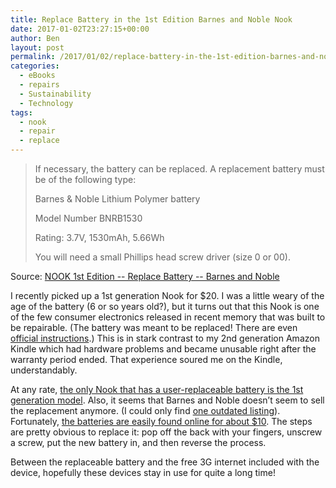 ```yaml
---
title: Replace Battery in the 1st Edition Barnes and Noble Nook
date: 2017-01-02T23:27:15+00:00
author: Ben
layout: post
permalink: /2017/01/02/replace-battery-in-the-1st-edition-barnes-and-noble-nook/
categories:
  - eBooks
  - repairs
  - Sustainability
  - Technology
tags:
  - nook
  - repair
  - replace
---
```

> If necessary, the battery can be replaced. A replacement battery must be of the following type:
>
> Barnes & Noble Lithium Polymer battery
>  
> Model Number BNRB1530
>  
> Rating: 3.7V, 1530mAh, 5.66Wh
>
> You will need a small Phillips head screw driver (size 0 or 00).

Source: [NOOK 1st Edition -- Replace Battery -- Barnes and Noble](https://help.barnesandnoble.com/app/answers/detail/a_id/85/kw/3nook%20replacement%20parts)

I recently picked up a 1st generation Nook for $20. I was a little weary of the age of the battery (6 or so years old?), but it turns out that this Nook is one of the few consumer electronics released in recent memory that was built to be repairable. (The battery was meant to be replaced! There are even [official instructions](https://help.barnesandnoble.com/app/answers/detail/a_id/85/kw/3nook%20replacement%20parts).) This is in stark contrast to my 2nd generation Amazon Kindle which had hardware problems and became unusable right after the warranty period ended. That experience soured me on the Kindle, understandably.

At any rate, [the only Nook that has a user-replaceable battery is the 1st generation model](https://help.barnesandnoble.com/app/answers/detail/a_id/643/kw/replace%20battery). Also, it seems that Barnes and Noble doesn&#8217;t seem to sell the replacement anymore. (I could only find [one outdated listing](http://www.barnesandnoble.com/w/lenmar-ebz301bn-replacement-battery-for-barnes-noble-nook/28013814)). Fortunately, [the batteries are easily found online for about $10](https://www.amazon.com/s?ie=UTF8&field-keywords=BNRB1530). The steps are pretty obvious to replace it: pop off the back with your fingers, unscrew a screw, put the new battery in, and then reverse the process.

Between the replaceable battery and the free 3G internet included with the device, hopefully these devices stay in use for quite a long time!
